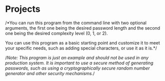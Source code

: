 # Projects
/*You can run this program from the command line with two optional arguments, 
the first one being the desired password length and the second one being the desired complexity level (0, 1, or 2).

You can use this program as a basic starting point and customize it to meet your specific needs, 
such as adding special characters, or use it as it is.*/

/*Note: This program is just an example and should not be used in any production system.
It is important to use a secure method of generating passwords, 
such as using a cryptographically secure random number generator and other security mechanisms.*/
